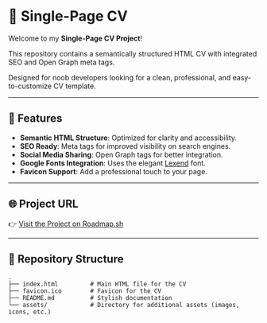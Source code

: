 # 📝 Single-Page CV
Welcome to my **Single-Page CV Project**!

This repository contains a semantically structured HTML CV with integrated SEO and Open Graph meta tags.

Designed for noob developers looking for a clean, professional, and easy-to-customize CV template.

---

## 🌟 Features
- **Semantic HTML Structure**: Optimized for clarity and accessibility.
- **SEO Ready**: Meta tags for improved visibility on search engines.
- **Social Media Sharing**: Open Graph tags for better integration.
- **Google Fonts Integration**: Uses the elegant [Lexend](https://fonts.google.com/specimen/Lexend) font.
- **Favicon Support**: Add a professional touch to your page.

---

## 🌐 Project URL
👉 [Visit the Project on Roadmap.sh](https://roadmap.sh/projects/single-page-cv)

---

## 📂 Repository Structure
```plaintext
.
├── index.html         # Main HTML file for the CV
├── favicon.ico        # Favicon for the CV
├── README.md          # Stylish documentation
└── assets/            # Directory for additional assets (images, icons, etc.)

